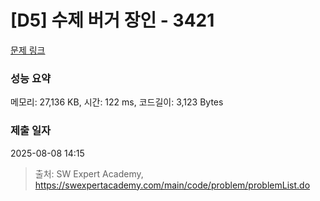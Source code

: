 # [D5] 수제 버거 장인 - 3421 

[문제 링크](https://swexpertacademy.com/main/code/problem/problemDetail.do?contestProbId=AWErcQmKy6kDFAXi) 

### 성능 요약

메모리: 27,136 KB, 시간: 122 ms, 코드길이: 3,123 Bytes

### 제출 일자

2025-08-08 14:15



> 출처: SW Expert Academy, https://swexpertacademy.com/main/code/problem/problemList.do